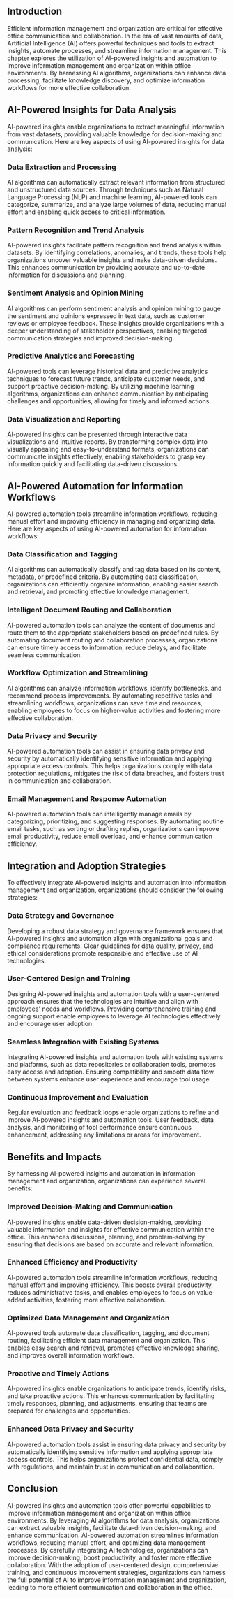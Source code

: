 
## Introduction

Efficient information management and organization are critical for effective office communication and collaboration. In the era of vast amounts of data, Artificial Intelligence (AI) offers powerful techniques and tools to extract insights, automate processes, and streamline information management. This chapter explores the utilization of AI-powered insights and automation to improve information management and organization within office environments. By harnessing AI algorithms, organizations can enhance data processing, facilitate knowledge discovery, and optimize information workflows for more effective collaboration.

## AI-Powered Insights for Data Analysis

AI-powered insights enable organizations to extract meaningful information from vast datasets, providing valuable knowledge for decision-making and communication. Here are key aspects of using AI-powered insights for data analysis:

### Data Extraction and Processing

AI algorithms can automatically extract relevant information from structured and unstructured data sources. Through techniques such as Natural Language Processing (NLP) and machine learning, AI-powered tools can categorize, summarize, and analyze large volumes of data, reducing manual effort and enabling quick access to critical information.

### Pattern Recognition and Trend Analysis

AI-powered insights facilitate pattern recognition and trend analysis within datasets. By identifying correlations, anomalies, and trends, these tools help organizations uncover valuable insights and make data-driven decisions. This enhances communication by providing accurate and up-to-date information for discussions and planning.

### Sentiment Analysis and Opinion Mining

AI algorithms can perform sentiment analysis and opinion mining to gauge the sentiment and opinions expressed in text data, such as customer reviews or employee feedback. These insights provide organizations with a deeper understanding of stakeholder perspectives, enabling targeted communication strategies and improved decision-making.

### Predictive Analytics and Forecasting

AI-powered tools can leverage historical data and predictive analytics techniques to forecast future trends, anticipate customer needs, and support proactive decision-making. By utilizing machine learning algorithms, organizations can enhance communication by anticipating challenges and opportunities, allowing for timely and informed actions.

### Data Visualization and Reporting

AI-powered insights can be presented through interactive data visualizations and intuitive reports. By transforming complex data into visually appealing and easy-to-understand formats, organizations can communicate insights effectively, enabling stakeholders to grasp key information quickly and facilitating data-driven discussions.

## AI-Powered Automation for Information Workflows

AI-powered automation tools streamline information workflows, reducing manual effort and improving efficiency in managing and organizing data. Here are key aspects of using AI-powered automation for information workflows:

### Data Classification and Tagging

AI algorithms can automatically classify and tag data based on its content, metadata, or predefined criteria. By automating data classification, organizations can efficiently organize information, enabling easier search and retrieval, and promoting effective knowledge management.

### Intelligent Document Routing and Collaboration

AI-powered automation tools can analyze the content of documents and route them to the appropriate stakeholders based on predefined rules. By automating document routing and collaboration processes, organizations can ensure timely access to information, reduce delays, and facilitate seamless communication.

### Workflow Optimization and Streamlining

AI algorithms can analyze information workflows, identify bottlenecks, and recommend process improvements. By automating repetitive tasks and streamlining workflows, organizations can save time and resources, enabling employees to focus on higher-value activities and fostering more effective collaboration.

### Data Privacy and Security

AI-powered automation tools can assist in ensuring data privacy and security by automatically identifying sensitive information and applying appropriate access controls. This helps organizations comply with data protection regulations, mitigates the risk of data breaches, and fosters trust in communication and collaboration.

### Email Management and Response Automation

AI-powered automation tools can intelligently manage emails by categorizing, prioritizing, and suggesting responses. By automating routine email tasks, such as sorting or drafting replies, organizations can improve email productivity, reduce email overload, and enhance communication efficiency.

## Integration and Adoption Strategies

To effectively integrate AI-powered insights and automation into information management and organization, organizations should consider the following strategies:

### Data Strategy and Governance

Developing a robust data strategy and governance framework ensures that AI-powered insights and automation align with organizational goals and compliance requirements. Clear guidelines for data quality, privacy, and ethical considerations promote responsible and effective use of AI technologies.

### User-Centered Design and Training

Designing AI-powered insights and automation tools with a user-centered approach ensures that the technologies are intuitive and align with employees' needs and workflows. Providing comprehensive training and ongoing support enable employees to leverage AI technologies effectively and encourage user adoption.

### Seamless Integration with Existing Systems

Integrating AI-powered insights and automation tools with existing systems and platforms, such as data repositories or collaboration tools, promotes easy access and adoption. Ensuring compatibility and smooth data flow between systems enhance user experience and encourage tool usage.

### Continuous Improvement and Evaluation

Regular evaluation and feedback loops enable organizations to refine and improve AI-powered insights and automation tools. User feedback, data analysis, and monitoring of tool performance ensure continuous enhancement, addressing any limitations or areas for improvement.

## Benefits and Impacts

By harnessing AI-powered insights and automation in information management and organization, organizations can experience several benefits:

### Improved Decision-Making and Communication

AI-powered insights enable data-driven decision-making, providing valuable information and insights for effective communication within the office. This enhances discussions, planning, and problem-solving by ensuring that decisions are based on accurate and relevant information.

### Enhanced Efficiency and Productivity

AI-powered automation tools streamline information workflows, reducing manual effort and improving efficiency. This boosts overall productivity, reduces administrative tasks, and enables employees to focus on value-added activities, fostering more effective collaboration.

### Optimized Data Management and Organization

AI-powered tools automate data classification, tagging, and document routing, facilitating efficient data management and organization. This enables easy search and retrieval, promotes effective knowledge sharing, and improves overall information workflows.

### Proactive and Timely Actions

AI-powered insights enable organizations to anticipate trends, identify risks, and take proactive actions. This enhances communication by facilitating timely responses, planning, and adjustments, ensuring that teams are prepared for challenges and opportunities.

### Enhanced Data Privacy and Security

AI-powered automation tools assist in ensuring data privacy and security by automatically identifying sensitive information and applying appropriate access controls. This helps organizations protect confidential data, comply with regulations, and maintain trust in communication and collaboration.

## Conclusion

AI-powered insights and automation tools offer powerful capabilities to improve information management and organization within office environments. By leveraging AI algorithms for data analysis, organizations can extract valuable insights, facilitate data-driven decision-making, and enhance communication. AI-powered automation streamlines information workflows, reducing manual effort, and optimizing data management processes. By carefully integrating AI technologies, organizations can improve decision-making, boost productivity, and foster more effective collaboration. With the adoption of user-centered design, comprehensive training, and continuous improvement strategies, organizations can harness the full potential of AI to improve information management and organization, leading to more efficient communication and collaboration in the office.

